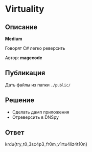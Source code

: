 # Virtuality

## Описание

**Medium**

Говорят C# легко реверсить

Автор: **magecode**

## Публикация

Дать файлы из папки `./public/`

## Решение

- Сделать дамп приложения
- Отреверсить в DNSpy

## Ответ

krdu{try_t0_3sc4p3_fr0m_v1rtu4liz4t10n}